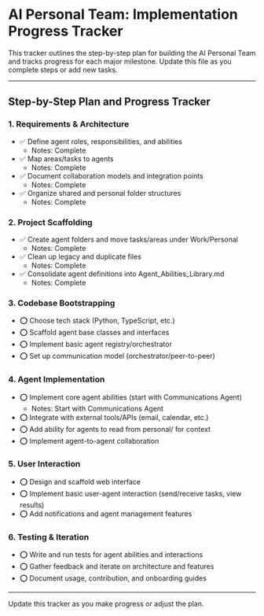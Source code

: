 # AI Personal Team: Implementation Progress Tracker

This tracker outlines the step-by-step plan for building the AI Personal Team and tracks progress for each major milestone. Update this file as you complete steps or add new tasks.

---

## Step-by-Step Plan and Progress Tracker

### 1. Requirements & Architecture
- ✅ Define agent roles, responsibilities, and abilities
  - Notes: Complete
- ✅ Map areas/tasks to agents
  - Notes: Complete
- ✅ Document collaboration models and integration points
  - Notes: Complete
- ✅ Organize shared and personal folder structures
  - Notes: Complete

### 2. Project Scaffolding
- ✅ Create agent folders and move tasks/areas under Work/Personal
  - Notes: Complete
- ✅ Clean up legacy and duplicate files
  - Notes: Complete
- ✅ Consolidate agent definitions into Agent_Abilities_Library.md
  - Notes: Complete

### 3. Codebase Bootstrapping
- ⭕ Choose tech stack (Python, TypeScript, etc.)
- ⭕ Scaffold agent base classes and interfaces
- ⭕ Implement basic agent registry/orchestrator
- ⭕ Set up communication model (orchestrator/peer-to-peer)

### 4. Agent Implementation
- ⭕ Implement core agent abilities (start with Communications Agent)
  - Notes: Start with Communications Agent
- ⭕ Integrate with external tools/APIs (email, calendar, etc.)
- ⭕ Add ability for agents to read from personal/ for context
- ⭕ Implement agent-to-agent collaboration

### 5. User Interaction
- ⭕ Design and scaffold web interface
- ⭕ Implement basic user-agent interaction (send/receive tasks, view results)
- ⭕ Add notifications and agent management features

### 6. Testing & Iteration
- ⭕ Write and run tests for agent abilities and interactions
- ⭕ Gather feedback and iterate on architecture and features
- ⭕ Document usage, contribution, and onboarding guides

---

Update this tracker as you make progress or adjust the plan.
